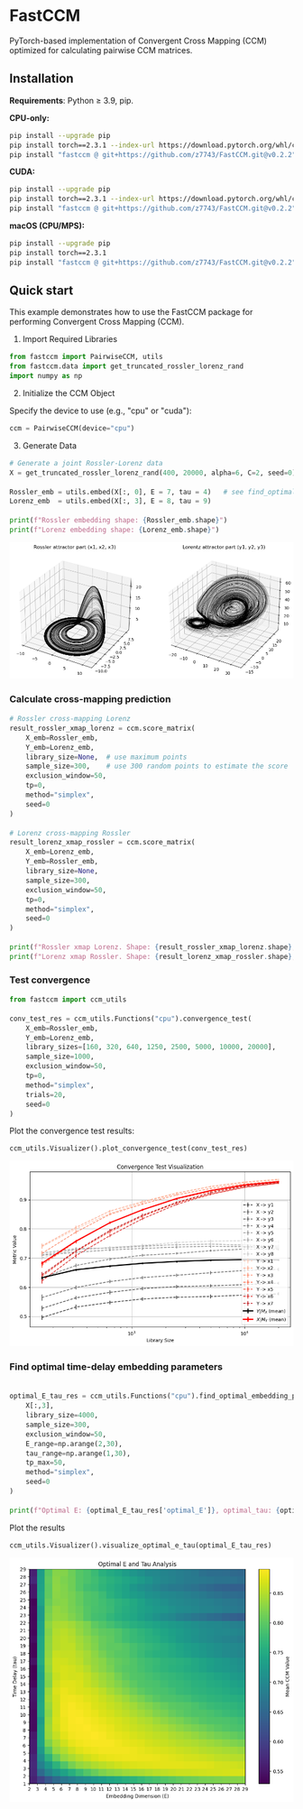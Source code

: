 # FastCCM
PyTorch-based implementation of Convergent Cross Mapping (CCM) optimized for calculating pairwise CCM matrices.

## Installation

**Requirements**: Python ≥ 3.9, pip.

**CPU-only:**
```bash
pip install --upgrade pip
pip install torch==2.3.1 --index-url https://download.pytorch.org/whl/cpu
pip install "fastccm @ git+https://github.com/z7743/FastCCM.git@v0.2.2"
```

**CUDA:**
```bash
pip install --upgrade pip
pip install torch==2.3.1 --index-url https://download.pytorch.org/whl/cu121
pip install "fastccm @ git+https://github.com/z7743/FastCCM.git@v0.2.2"
```

**macOS (CPU/MPS):**
```bash
pip install --upgrade pip
pip install torch==2.3.1
pip install "fastccm @ git+https://github.com/z7743/FastCCM.git@v0.2.2"
```

## Quick start

This example demonstrates how to use the FastCCM package for performing Convergent Cross Mapping (CCM).

1. Import Required Libraries

```python
from fastccm import PairwiseCCM, utils
from fastccm.data import get_truncated_rossler_lorenz_rand
import numpy as np
```

2. Initialize the CCM Object

Specify the device to use (e.g., "cpu" or "cuda"):

```python
ccm = PairwiseCCM(device="cpu")
```

3. Generate Data

```python
# Generate a joint Rossler-Lorenz data
X = get_truncated_rossler_lorenz_rand(400, 20000, alpha=6, C=2, seed=0)

Rossler_emb = utils.embed(X[:, 0], E = 7, tau = 4)   # see find_optimal_embedding_params
Lorenz_emb  = utils.embed(X[:, 3], E = 8, tau = 9)

print(f"Rossler embedding shape: {Rossler_emb.shape}")
print(f"Lorenz embedding shape: {Lorenz_emb.shape}")

```
![alt text](docs/img/rossler_lorenz.png)

### Calculate cross-mapping prediction

```python
# Rossler cross-mapping Lorenz
result_rossler_xmap_lorenz = ccm.score_matrix(
    X_emb=Rossler_emb, 
    Y_emb=Lorenz_emb, 
    library_size=None,  # use maximum points
    sample_size=300,    # use 300 random points to estimate the score
    exclusion_window=50, 
    tp=0, 
    method="simplex",
    seed=0
)

# Lorenz cross-mapping Rossler
result_lorenz_xmap_rossler = ccm.score_matrix(
    X_emb=Lorenz_emb, 
    Y_emb=Rossler_emb, 
    library_size=None, 
    sample_size=300, 
    exclusion_window=50, 
    tp=0, 
    method="simplex",
    seed=0
)

print(f"Rossler xmap Lorenz. Shape: {result_rossler_xmap_lorenz.shape}, score: {result_rossler_xmap_lorenz[-1,0,0]:.3f}")
print(f"Lorenz xmap Rossler. Shape: {result_lorenz_xmap_rossler.shape}, score: {result_lorenz_xmap_rossler[-1,0,0]:.3f}")

```

### Test convergence

```python
from fastccm import ccm_utils

conv_test_res = ccm_utils.Functions("cpu").convergence_test(
    X_emb=Rossler_emb, 
    Y_emb=Lorenz_emb,
    library_sizes=[160, 320, 640, 1250, 2500, 5000, 10000, 20000],
    sample_size=1000, 
    exclusion_window=50, 
    tp=0, 
    method="simplex", 
    trials=20,
    seed=0
)
```

Plot the convergence test results:
```python
ccm_utils.Visualizer().plot_convergence_test(conv_test_res)
```

![alt text](docs/img/conv_test.png)

### Find optimal time-delay embedding parameters
```python

optimal_E_tau_res = ccm_utils.Functions("cpu").find_optimal_embedding_params(
    X[:,3], 
    library_size=4000, 
    sample_size=300, 
    exclusion_window=50,
    E_range=np.arange(2,30),
    tau_range=np.arange(1,30),
    tp_max=50,
    method="simplex",
    seed=0
)

print(f"Optimal E: {optimal_E_tau_res['optimal_E']}, optimal_tau: {optimal_E_tau_res['optimal_tau']}")
```

Plot the results
```python
ccm_utils.Visualizer().visualize_optimal_e_tau(optimal_E_tau_res)
```

![alt text](docs/img/e_tau_test.png)
